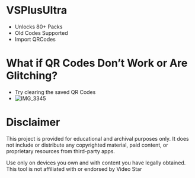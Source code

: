 # VSPlusUltra

- Unlocks 80+ Packs
- Old Codes Supported
- Import QRCodes

# What if QR Codes Don’t Work or Are Glitching?

- Try clearing the saved QR Codes
- ![IMG_3345](https://github.com/user-attachments/assets/f61253df-55db-4518-a767-5e2e6aad73ce)


# Disclaimer

This project is provided for educational and archival purposes only. It does not include or distribute any copyrighted material, paid content, or proprietary resources from third-party apps.

Use only on devices you own and with content you have legally obtained.
This tool is not affiliated with or endorsed by Video Star
